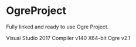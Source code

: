 # OgreProject
Fully linked and ready to use Ogre Project. 


Visual Studio 2017
Compiler v140
X64-bit
Ogre v2.1
